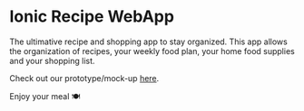 # Ionic Recipe WebApp

The ultimative recipe and shopping app to stay organized. This app allows the organization of recipes, your weekly food plan, your home food supplies and your shopping list. 

Check out our prototype/mock-up [here](https://www.figma.com/proto/ijQZ3OKTKbPfMgiPcjRPxF/Shook?page-id=0%3A1&node-id=1-5&node-type=canvas&viewport=-135%2C-535%2C0.91&t=r4l0ePRqd2DudsTK-1&scaling=scale-down&content-scaling=fixed&starting-point-node-id=1%3A5).

Enjoy your meal 🍽️
